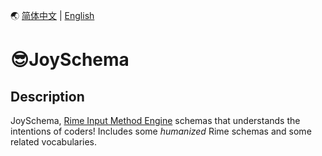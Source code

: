 <a id="语言" />

🌏 [简体中文](https://github.com/Lantaio/Rime-schema-JoySchema/blob/classic/README.md) | [English](#英文)


<a id="英文" />

# 😎JoySchema
## Description
JoySchema, [Rime Input Method Engine](https://github.com/rime) schemas that understands the intentions of coders! Includes some *humanized* Rime schemas and some related vocabularies.
